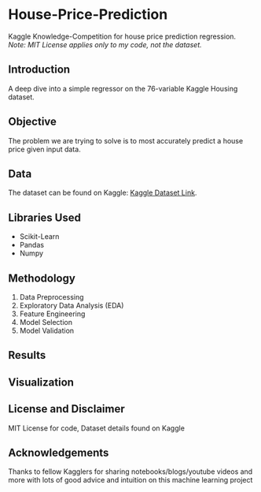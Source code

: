 # House-Price-Prediction
Kaggle Knowledge-Competition for house price prediction regression.  
*Note: MIT License applies only to my code, not the dataset.*

## Introduction
A deep dive into a simple regressor on the 76-variable Kaggle Housing dataset.

## Objective
The problem we are trying to solve is to most accurately predict a house price given input data.

## Data
The dataset can be found on Kaggle: [Kaggle Dataset Link](https://www.kaggle.com/competitions/home-data-for-ml-course/data).

## Libraries Used
- Scikit-Learn
- Pandas
- Numpy

## Methodology
1. Data Preprocessing
2. Exploratory Data Analysis (EDA)
3. Feature Engineering
4. Model Selection
5. Model Validation

## Results

## Visualization

## License and Disclaimer
MIT License for code, Dataset details found on Kaggle

## Acknowledgements
Thanks to fellow Kagglers for sharing notebooks/blogs/youtube videos and more with lots of good advice and intuition on this machine learning project
